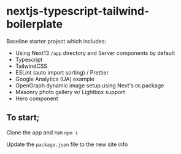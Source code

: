 # nextjs-typescript-tailwind-boilerplate

Baseline starter project which includes:

- Using Next13 `/app` directory and Server components by default
- Typescript
- TailwindCSS
- ESLint (auto import sorting) / Prettier
- Google Analytics (UA) example
- OpenGraph dynamic image setup using Next's `OG` package
- Masonry photo gallery w/ Lightbox support
- Hero component

## To start;

Clone the app and run `npm i`

Update the `package.json` file to the new site info

